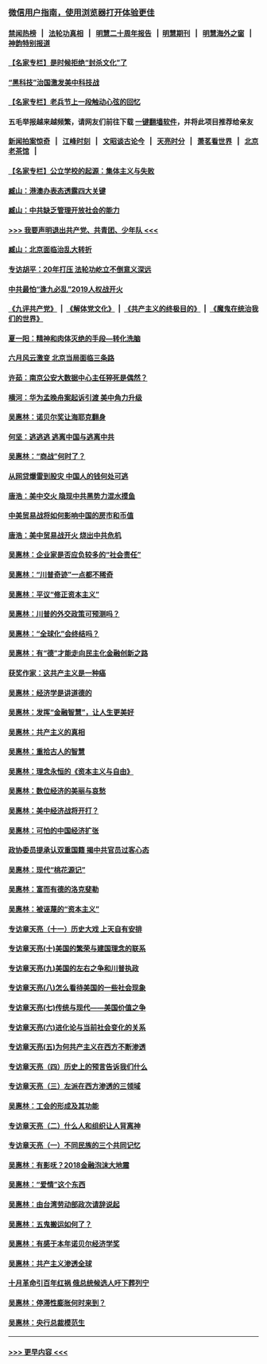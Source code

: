 ### [微信用户指南，使用浏览器打开体验更佳](https://github.com/gfw-breaker/banned-news1/blob/master/indexes/wechat-guide.md?t=0)
#### [禁闻热榜](热点新闻.md?t=0)  &nbsp;&nbsp;|&nbsp;&nbsp; [法轮功真相](https://github.com/gfw-breaker/truth/blob/master/README.md?t=0) &nbsp;&nbsp;|&nbsp;&nbsp; [明慧二十周年报告](https://github.com/gfw-breaker/mh-reports/blob/master/README.md?t=0) &nbsp;&nbsp;|&nbsp;&nbsp;[明慧期刊](https://github.com/gfw-breaker/mh-qikan) &nbsp;&nbsp;|&nbsp;&nbsp; [明慧海外之窗](https://github.com/gfw-breaker/mh-news/blob/master/README.md?t=0) &nbsp;&nbsp;|&nbsp;&nbsp; [神韵特别报道](https://github.com/gfw-breaker/mh-news/blob/master/shenyun.md?t=0)
#### [【名家专栏】是时候拒绝“封杀文化”了](../pages/nsc423/n11814093.md?t=02170522) 
#### [“黑科技”治国激发美中科技战](../pages/nsc423/n11638056.md?t=02170522) 
#### [【名家专栏】老兵节上一段触动心弦的回忆](../pages/nsc423/n11646016.md?t=02170522) 
#### 五毛举报越来越频繁，请网友们前往下载 [一键翻墙软件](https://github.com/gfw-breaker/ssr-accounts)，并将此项目推荐给亲友
#### [新闻拍案惊奇](https://github.com/gfw-breaker/banned-news1/blob/master/pages/link4.md) &nbsp;&nbsp;|&nbsp;&nbsp; [江峰时刻](https://github.com/gfw-breaker/banned-news1/blob/master/pages/link4.md) &nbsp;&nbsp;|&nbsp;&nbsp; [文昭谈古论今](https://github.com/gfw-breaker/banned-news1/blob/master/pages/link4.md) &nbsp;&nbsp;|&nbsp;&nbsp; [天亮时分](https://github.com/gfw-breaker/banned-news1/blob/master/pages/link4.md) &nbsp;&nbsp;|&nbsp;&nbsp; [萧茗看世界](https://github.com/gfw-breaker/banned-news1/blob/master/pages/link4.md) &nbsp;&nbsp;|&nbsp;&nbsp; [北京老茶馆](https://github.com/gfw-breaker/banned-news1/blob/master/pages/link4.md) &nbsp;&nbsp;|&nbsp;&nbsp; 
#### [【名家专栏】公立学校的起源：集体主义与失败](../pages/nsc423/n11601833.md?t=02170522) 
#### [臧山：港澳办表态透露四大关键](../pages/nsc423/n11421628.md?t=02170522) 
#### [臧山：中共缺乏管理开放社会的能力](../pages/nsc423/n11407457.md?t=02170522) 
#### [>>> 我要声明退出共产党、共青团、少年队 <<<](https://github.com/begood0513/goodnews/blob/master/quit/letter.md) 
#### [臧山：北京面临治乱大转折](../pages/nsc423/n11406895.md?t=02170522) 
#### [专访胡平：20年打压 法轮功屹立不倒意义深远](../pages/nsc423/n11398800.md?t=02170522) 
#### [中共最怕“逢九必乱”2019人权战开火](../pages/nsc423/n11385248.md?t=02170522) 
#### [《九评共产党》](https://github.com/begood0513/9ping.md/blob/master/README.md) &nbsp;|&nbsp; [《解体党文化》](../../../../jtdwh.md/blob/master/README.md)  &nbsp;|&nbsp; [《共产主义的终极目的》](../../../../gczydzjmd.md/blob/master/README.md) &nbsp;|&nbsp; [《魔鬼在统治我们的世界》](../../../../mgztzwmdsj.md/blob/master/README.md) 
#### [夏一阳：精神和肉体灭绝的手段—转化洗脑](../pages/nsc423/n11368250.md?t=02170522) 
#### [六月风云激变 北京当局面临三条路](../pages/nsc423/n11313668.md?t=02170522) 
#### [许茹：南京公安大数据中心主任猝死是偶然？](../pages/nsc423/n11064744.md?t=02170522) 
#### [横河：华为孟晚舟案起诉引渡 美中角力升级](../pages/nsc423/n11027230.md?t=02170522) 
#### [吴惠林：诺贝尔奖让海耶克翻身](../pages/nsc423/n10890049.md?t=02170522) 
#### [何坚：逃逃逃 逃离中国与逃离中共](../pages/nsc423/n10592891.md?t=02170522) 
#### [吴惠林：“商战”何时了？](../pages/nsc423/n10573558.md?t=02170522) 
#### [从网贷爆雷到股灾 中国人的钱何处可逃](../pages/nsc423/n10572800.md?t=02170522) 
#### [唐浩：美中交火 隐现中共黑势力混水摸鱼](../pages/nsc423/n10544040.md?t=02170522) 
#### [中美贸易战将如何影响中国的房市和币值](../pages/nsc423/n10543697.md?t=02170522) 
#### [唐浩：美中贸易战开火 烧出中共危机](../pages/nsc423/n10540126.md?t=02170522) 
#### [吴惠林：企业家是否应负较多的“社会责任”](../pages/nsc423/n10535022.md?t=02170522) 
#### [吴惠林：“川普奇迹”一点都不稀奇](../pages/nsc423/n10512808.md?t=02170522) 
#### [吴惠林：平议“修正资本主义”](../pages/nsc423/n10495724.md?t=02170522) 
#### [吴惠林：川普的外交政策可预测吗？](../pages/nsc423/n10462387.md?t=02170522) 
#### [吴惠林：“全球化”会终结吗？](../pages/nsc423/n10452838.md?t=02170522) 
#### [吴惠林：有“德”才能走向民主化金融创新之路](../pages/nsc423/n10432292.md?t=02170522) 
#### [获奖作家：这共产主义是一种癌](../pages/nsc423/n10431541.md?t=02170522) 
#### [吴惠林：经济学是讲道德的](../pages/nsc423/n10398014.md?t=02170522) 
#### [吴惠林：发挥“金融智慧”，让人生更美好](../pages/nsc423/n10375019.md?t=02170522) 
#### [吴惠林：共产主义的真相](../pages/nsc423/n10351394.md?t=02170522) 
#### [吴惠林：重拾古人的智慧](../pages/nsc423/n10337691.md?t=02170522) 
#### [吴惠林：理念永恒的《资本主义与自由》](../pages/nsc423/n10316274.md?t=02170522) 
#### [吴惠林：数位经济的美丽与哀愁](../pages/nsc423/n10292946.md?t=02170522) 
#### [吴惠林：美中经济战将开打？](../pages/nsc423/n10258825.md?t=02170522) 
#### [吴惠林：可怕的中国经济扩张](../pages/nsc423/n10219147.md?t=02170522) 
#### [政协委员提承认双重国籍 揭中共官员过客心态](../pages/nsc423/n10208809.md?t=02170522) 
#### [吴惠林：现代“桃花源记”](../pages/nsc423/n10185234.md?t=02170522) 
#### [吴惠林：富而有德的洛克斐勒](../pages/nsc423/n10142264.md?t=02170522) 
#### [吴惠林：被诬蔑的“资本主义”](../pages/nsc423/n10124816.md?t=02170522) 
#### [专访章天亮（十一）历史大戏 上天自有安排](../pages/nsc423/n10094905.md?t=02170522) 
#### [专访章天亮(十)美国的繁荣与建国理念的联系](../pages/nsc423/n10094899.md?t=02170522) 
#### [专访章天亮(九)美国的左右之争和川普执政](../pages/nsc423/n10094889.md?t=02170522) 
#### [专访章天亮(八)怎么看待美国的一些社会现象](../pages/nsc423/n10094857.md?t=02170522) 
#### [专访章天亮(七)传统与现代——美国价值之争](../pages/nsc423/n10093140.md?t=02170522) 
#### [专访章天亮(六)进化论与当前社会变化的关系](../pages/nsc423/n10092036.md?t=02170522) 
#### [专访章天亮(五)为何共产主义在西方不断渗透](../pages/nsc423/n10083620.md?t=02170522) 
#### [专访章天亮（四）历史上的预言告诉我们什么](../pages/nsc423/n10083606.md?t=02170522) 
#### [专访章天亮（三）左派在西方渗透的三领域](../pages/nsc423/n10081115.md?t=02170522) 
#### [吴惠林：工会的形成及其功能](../pages/nsc423/n10080633.md?t=02170522) 
#### [专访章天亮（二）什么人和组织让人背离神](../pages/nsc423/n10076637.md?t=02170522) 
#### [专访章天亮（一）不同民族的三个共同记忆](../pages/nsc423/n10074188.md?t=02170522) 
#### [吴惠林：有影呒？2018金融泡沫大地震](../pages/nsc423/n10040534.md?t=02170522) 
#### [吴惠林：“爱情”这个东西](../pages/nsc423/n10019423.md?t=02170522) 
#### [吴惠林：由台湾劳动部政次请辞说起](../pages/nsc423/n9979679.md?t=02170522) 
#### [吴惠林：五鬼搬运如何了？](../pages/nsc423/n9925338.md?t=02170522) 
#### [吴惠林：有感于本年诺贝尔经济学奖](../pages/nsc423/n9871883.md?t=02170522) 
#### [吴惠林：共产主义渗透全球](../pages/nsc423/n9812748.md?t=02170522) 
#### [十月革命引百年红祸 俄总统候选人吁下葬列宁](../pages/nsc423/n9810182.md?t=02170522) 
#### [吴惠林：停滞性膨胀何时来到？](../pages/nsc423/n9764136.md?t=02170522) 
#### [吴惠林：央行总裁模范生](../pages/nsc423/n9728134.md?t=02170522) 

----
#### [ >>> 更早内容 <<< ](../indexes/nsc423-earlier.md)
